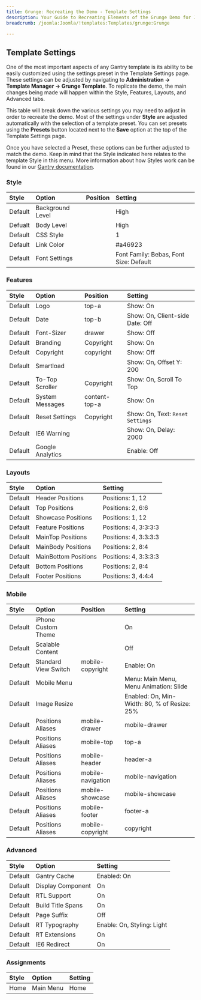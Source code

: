 ```yaml
---
title: Grunge: Recreating the Demo - Template Settings
description: Your Guide to Recreating Elements of the Grunge Demo for Joomla
breadcrumb: /joomla:Joomla/!templates:Templates/grunge:Grunge

---
```


Template Settings
-----

One of the most important aspects of any Gantry template is its ability to be easily customized using the settings preset in the Template Settings page. These settings can be adjusted by navigating to **Administration -> Template Manager -> Grunge Template**. To replicate the demo, the main changes being made will happen within the Style, Features, Layouts, and Advanced tabs. 

This table will break down the various settings you may need to adjust in order to recreate the demo. Most of the settings under **Style** are adjusted automatically with the selection of a template preset. You can set presets using the **Presets** button located next to the **Save** option at the top of the Template Settings page.

Once you have selected a Preset, these options can be further adjusted to match the demo. Keep in mind that the Style indicated here relates to the template Style in this menu. More information about how Styles work can be found in our [Gantry documentation][Style].

### Style

| Style   | Option           | Position | Setting                                 |  
| :------ | :--------------- | :------- | :-------------------------------------- |  
| Default | Background Level |          | High                                    |  
| Defualt | Body Level       |          | High                                    |  
| Default | CSS Style        |          | 1                                       |  
| Default | Link Color       |          | #a46923                                 |  
| Default | Font Settings    |          | Font Family: Bebas, Font Size: Default  |  

### Features

| Style   | Option           | Position      | Setting                          |  
| :------ | :--------------- | :------------ | :------------------------------- |  
| Default | Logo             | top-a         | Show: On                         |  
| Default | Date             | top-b         | Show: On, Client-side Date: Off  |  
| Default | Font-Sizer       | drawer        | Show: Off                        |  
| Default | Branding         | Copyright     | Show: On                         |  
| Default | Copyright        | copyright     | Show: Off                        |  
| Default | Smartload        |               | Show: On, Offset Y: 200          |  
| Default | To-Top Scroller  | Copyright     | Show: On, Scroll To Top          |  
| Default | System Messages  | content-top-a | Show: On                         |  
| Default | Reset Settings   | Copyright     | Show: On, Text: `Reset Settings` |  
| Default | IE6 Warning      |               | Show: On, Delay: 2000            |  
| Default | Google Analytics |               | Enable: Off                      |  

### Layouts

| Style   | Option               | Setting               |  
| :------ | :------------------- | :-------------------- |  
| Default | Header Positions     | Positions: 1, 12      |  
| Default | Top Positions        | Positions: 2, 6:6     | 
| Default | Showcase Positions   | Positions: 1, 12      |  
| Default | Feature Positions    | Positions: 4, 3:3:3:3 |  
| Default | MainTop Positions    | Positions: 4, 3:3:3:3 |  
| Default | MainBody Positions   | Positions: 2, 8:4     |  
| Default | MainBottom Positions | Positions: 4, 3:3:3:3 |  
| Default | Bottom Positions     | Positions: 2, 8:4     |  
| Default | Footer Positions     | Positions: 3, 4:4:4   |  

### Mobile

| Style   | Option               | Position          | Setting                                      |  
| :------ | :------------------- | :---------------- | :------------------------------------------- |  
| Default | iPhone Custom Theme  |                   | On                                           |  
| Default | Scalable Content     |                   | Off                                          |  
| Default | Standard View Switch | mobile-copyright  | Enable: On                                   |  
| Default | Mobile Menu          |                   | Menu: Main Menu, Menu Animation: Slide       |  
| Default | Image Resize         |                   | Enabled: On, Min-Width: 80, % of Resize: 25% |  
| Default | Positions Aliases    | mobile-drawer     | mobile-drawer                                |  
| Default | Positions Aliases    | mobile-top        | top-a                                        |  
| Default | Positions Aliases    | mobile-header     | header-a                                     |  
| Default | Positions Aliases    | mobile-navigation | mobile-navigation                            |  
| Default | Positions Aliases    | mobile-showcase   | mobile-showcase                              |  
| Default | Positions Aliases    | mobile-footer     | footer-a                                     |  
| Default | Positions Aliases    | mobile-copyright  | copyright                                    |  

### Advanced

| Style   | Option            | Setting                                    |  
| :------ | :---------------- | :----------------------------------------- |  
| Default | Gantry Cache      | Enabled: On                                |  
| Default | Display Component | On                                         |  
| Default | RTL Support       | On                                         |  
| Default | Build Title Spans | On                                         |  
| Default | Page Suffix       | Off                                        |  
| Default | RT Typography     | Enable: On, Styling: Light                 |
| Default | RT Extensions     | On                                         |
| Default | IE6 Redirect      | On                                         |

### Assignments

| Style | Option    | Setting |  
| :---- | :-------- | :------ |  
| Home  | Main Menu | Home    |  

[demo25]: assets/grunge.jpg
[menu]: ../../start/menu.md
[Style]: http://docs.gantry.org/gantry4/configure
[Grunge2]: assets/grunge.jpeg